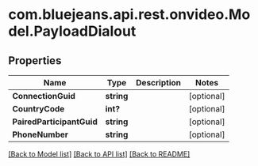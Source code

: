 # com.bluejeans.api.rest.onvideo.Model.PayloadDialout
## Properties

Name | Type | Description | Notes
------------ | ------------- | ------------- | -------------
**ConnectionGuid** | **string** |  | [optional] 
**CountryCode** | **int?** |  | [optional] 
**PairedParticipantGuid** | **string** |  | [optional] 
**PhoneNumber** | **string** |  | [optional] 

[[Back to Model list]](../README.md#documentation-for-models) [[Back to API list]](../README.md#documentation-for-api-endpoints) [[Back to README]](../README.md)

